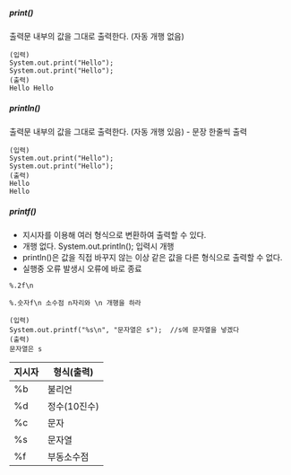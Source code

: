 
##### print() 
출력문 내부의 값을 그대로 출력한다. (자동 개행 없음)
```
(입력)
System.out.print("Hello");
System.out.print("Hello");
(출력)
Hello Hello
```
##### println()
출력문 내부의 값을 그대로 출력한다. (자동 개행 있음) - 문장 한줄씩 출력

```
(입력)
System.out.print("Hello");
System.out.print("Hello");
(출력)
Hello
Hello
```
##### printf()
- 지시자를 이용해 여러 형식으로 변환하여 출력할 수 있다. 
- 개행 없다. System.out.println(); 입력시 개행
- println()은 값을 직접 바꾸지 않는 이상 같은 값을 다른 형식으로 출력할 수 없다.
- 실행중 오류 발생시 오류에 바로 종료
```
%.2f\n

%.숫자f\n 소수점 n자리와 \n 개행을 하라
```
 
``` 
(입력)
System.out.printf("%s\n", "문자열은 s");  //s에 문자열을 넣겠다 
(출력)
문자열은 s
```

| 지시자 | 형식(출력)   |
| --- | -------- |
| %b  | 불리언      |
| %d  | 정수(10진수) |
| %c  | 문자       |
| %s  | 문자열      |
| %f  | 부동소수점    |
